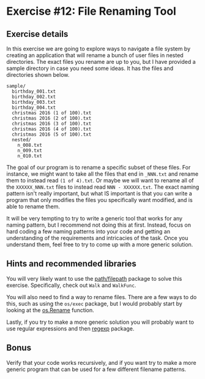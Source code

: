 # Exercise #12: File Renaming Tool

## Exercise details

In this exercise we are going to explore ways to navigate a file system by creating an application that will rename a bunch of user files in nested directories. The exact files you rename are up to you, but I have provided a sample directory in case you need some ideas. It has the files and directories shown below.

```
sample/
  birthday_001.txt
  birthday_002.txt
  birthday_003.txt
  birthday_004.txt
  christmas 2016 (1 of 100).txt
  christmas 2016 (2 of 100).txt
  christmas 2016 (3 of 100).txt
  christmas 2016 (4 of 100).txt
  christmas 2016 (5 of 100).txt
  nested/
    n_008.txt
    n_009.txt
    n_010.txt
```

The goal of our program is to rename a specific subset of these files. For instance, we might want to take all the files that end in `_NNN.txt` and rename them to instead read `(1 of 4).txt`. Or maybe we will want to rename all of the `XXXXXX_NNN.txt` files to instead read `NNN - XXXXXX.txt`. The exact naming pattern isn't really important, but what IS important is that you can write a program that only modifies the files you specifically want modified, and is able to rename them.

It will be very tempting to try to write a generic tool that works for any naming pattern, but I recommend not doing this at first. Instead, focus on hard coding a few naming patterns into your code and getting an understanding of the requirements and intricacies of the task. Once you understand them, feel free to try to come up with a more generic solution.

## Hints and recommended libraries

You will very likely want to use the [path/filepath](https://golang.org/pkg/path/filepath) package to solve this exercise. Specifically, check out `Walk` and `WalkFunc`.

You will also need to find a way to rename files. There are a few ways to do this, such as using the `os/exec` package, but I would probably start by looking at the [os.Rename](https://golang.org/pkg/os/#Rename) function.

Lastly, if you try to make a more generic solution you will probably want to use regular expressions and then [regexp](https://golang.org/pkg/regexp/) package. 

## Bonus

Verify that your code works recursively, and if you want try to make a more generic program that can be used for a few different filename patterns.